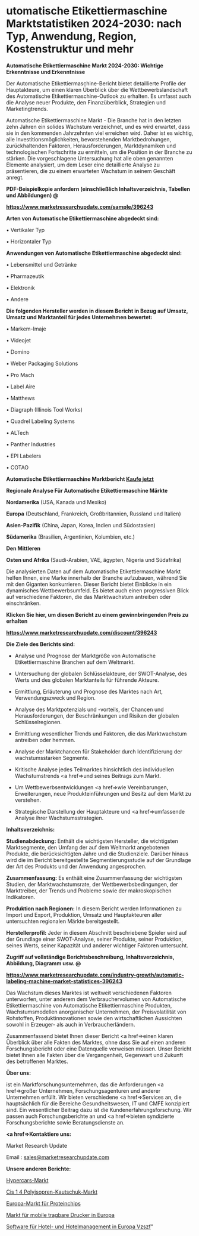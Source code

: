 # utomatische Etikettiermaschine Marktstatistiken 2024-2030: nach Typ, Anwendung, Region, Kostenstruktur und mehr

<strong>Automatische Etikettiermaschine Markt 2024-2030: Wichtige Erkenntnisse und Erkenntnisse</strong>

Der Automatische Etikettiermaschine-Bericht bietet detaillierte Profile der Hauptakteure, um einen klaren Überblick über die Wettbewerbslandschaft des Automatische Etikettiermaschine-Outlook zu erhalten. Es umfasst auch die Analyse neuer Produkte, den Finanzüberblick, Strategien und Marketingtrends.

Automatische Etikettiermaschine Markt - Die Branche hat in den letzten zehn Jahren ein solides Wachstum verzeichnet, und es wird erwartet, dass sie in den kommenden Jahrzehnten viel erreichen wird. Daher ist es wichtig, alle Investitionsmöglichkeiten, bevorstehenden Marktbedrohungen, zurückhaltenden Faktoren, Herausforderungen, Marktdynamiken und technologischen Fortschritte zu ermitteln, um die Position in der Branche zu stärken. Die vorgeschlagene Untersuchung hat alle oben genannten Elemente analysiert, um dem Leser eine detaillierte Analyse zu präsentieren, die zu einem erwarteten Wachstum in seinem Geschäft anregt.



<strong><b>PDF-Beispielkopie anfordern (einschließlich Inhaltsverzeichnis, Tabellen und Abbildungen) @ </b></strong>

<strong><a href=https://www.marketresearchupdate.com/sample/396243>

<strong>https://www.marketresearchupdate.com/sample/396243</u></a></strong></strong>



<strong>Arten von Automatische Etikettiermaschine abgedeckt sind:</strong>

• Vertikaler Typ

• Horizontaler Typ



<strong>Anwendungen von Automatische Etikettiermaschine abgedeckt sind:</strong>

• Lebensmittel und Getränke

• Pharmazeutik

• Elektronik

• Andere



<strong>Die folgenden Hersteller werden in diesem Bericht in Bezug auf Umsatz, Umsatz und Marktanteil für jedes Unternehmen bewertet:</strong>

• Markem-Imaje

• Videojet

• Domino

• Weber Packaging Solutions

• Pro Mach

• Label Aire

• Matthews

• Diagraph (Illinois Tool Works)

• Quadrel Labeling Systems

• ALTech

• Panther Industries

• EPI Labelers

• COTAO



<strong>Automatische Etikettiermaschine Marktbericht <a href=https://www.marketresearchupdate.com/buynow/396243>Kaufe jetzt</a></strong>



<strong>Regionale Analyse Für Automatische Etikettiermaschine Märkte</strong>



<strong>Nordamerika</strong> (USA, Kanada und Mexiko)



<strong>Europa</strong> (Deutschland, Frankreich, Großbritannien, Russland und Italien)



<strong>Asien-Pazifik</strong> (China, Japan, Korea, Indien und Südostasien)



<strong>Südamerika</strong> (Brasilien, Argentinien, Kolumbien, etc.)



<strong>Den Mittleren</strong> 

<strong>Osten und Afrika</strong> (Saudi-Arabien, VAE, ägypten, Nigeria und Südafrika)

Die analysierten Daten auf dem Automatische Etikettiermaschine Markt helfen Ihnen, eine Marke innerhalb der Branche aufzubauen, während Sie mit den Giganten konkurrieren. Dieser Bericht bietet Einblicke in ein dynamisches Wettbewerbsumfeld. Es bietet auch einen progressiven Blick auf verschiedene Faktoren, die das Marktwachstum antreiben oder einschränken.



<strong>Klicken Sie hier, um diesen Bericht zu einem gewinnbringenden Preis zu erhalten
</strong>

<strong><a href=https://www.marketresearchupdate.com/discount/396243>https://www.marketresearchupdate.com/discount/396243</b></u></strong></a>



<strong>Die Ziele des Berichts sind:</strong>

- Analyse und Prognose der Marktgröße von Automatische Etikettiermaschine Branchen auf dem Weltmarkt.

- Untersuchung der globalen Schlüsselakteure, der SWOT-Analyse, des Werts und des globalen Marktanteils für führende Akteure.

- Ermittlung, Erläuterung und Prognose des Marktes nach Art, Verwendungszweck und Region.

- Analyse des Marktpotenzials und -vorteils, der Chancen und Herausforderungen, der Beschränkungen und Risiken der globalen Schlüsselregionen.

- Ermittlung wesentlicher Trends und Faktoren, die das Marktwachstum antreiben oder hemmen.

- Analyse der Marktchancen für Stakeholder durch Identifizierung der wachstumsstarken Segmente.

- Kritische Analyse jedes Teilmarktes hinsichtlich des individuellen Wachstumstrends <a href=>und</a> seines Beitrags zum Markt.

- Um Wettbewerbsentwicklungen <a href=>wie</a> Vereinbarungen, Erweiterungen, neue Produkteinführungen und Besitz auf dem Markt zu verstehen.

- Strategische Darstellung der Hauptakteure und <a href=>umfas</a>sende Analyse ihrer Wachstumsstrategien.



<strong>Inhaltsverzeichnis:</strong>



<strong>Studienabdeckung:</strong> Enthält die wichtigsten Hersteller, die wichtigsten Marktsegmente, den Umfang der auf dem Weltmarkt angebotenen Produkte, die berücksichtigten Jahre und die Studienziele. Darüber hinaus wird die im Bericht bereitgestellte Segmentierungsstudie auf der Grundlage der Art des Produkts und der Anwendung angesprochen.



<strong>Zusammenfassung:</strong> Es enthält eine Zusammenfassung der wichtigsten Studien, der Marktwachstumsrate, der Wettbewerbsbedingungen, der Markttreiber, der Trends und Probleme sowie der makroskopischen Indikatoren.



<strong>Produktion nach Regionen:</strong> In diesem Bericht werden Informationen zu Import und Export, Produktion, Umsatz und Hauptakteuren aller untersuchten regionalen Märkte bereitgestellt.



<strong>Herstellerprofil:</strong> Jeder in diesem Abschnitt beschriebene Spieler wird auf der Grundlage einer SWOT-Analyse, seiner Produkte, seiner Produktion, seines Werts, seiner Kapazität und anderer wichtiger Faktoren untersucht.



<strong><b>Zugriff auf vollständige Berichtsbeschreibung, Inhaltsverzeichnis, Abbildung, Diagramm usw. @ </b></strong>

<strong><a href=https://www.marketresearchupdate.com/industry-growth/automatic-labeling-machine-market-statistices-396243>https://www.marketresearchupdate.com/industry-growth/automatic-labeling-machine-market-statistices-396243</a></strong>

Das Wachstum dieses Marktes ist weltweit verschiedenen Faktoren unterworfen, unter anderem dem Verbrauchervolumen von Automatische Etikettiermaschine von Automatische Etikettiermaschine Produkten, Wachstumsmodellen anorganischer Unternehmen, der Preisvolatilität von Rohstoffen, Produktinnovationen sowie den wirtschaftlichen Aussichten sowohl in Erzeuger- als auch in Verbraucherländern.

Zusammenfassend bietet Ihnen dieser Bericht <a href=>einen</a> klaren Überblick über alle Fakten des Marktes, ohne dass Sie auf einen anderen Forschungsbericht oder eine Datenquelle verweisen müssen. Unser Bericht bietet Ihnen alle Fakten über die Vergangenheit, Gegenwart und Zukunft des betroffenen Marktes.



<strong>Über uns:</strong>

 ist ein Marktforschungsunternehmen, das die Anforderungen <a href=>großer</a> Unternehmen, Forschungsagenturen und anderer Unternehmen erfüllt. Wir bieten verschiedene <a href=>Services</a> an, die hauptsächlich für die Bereiche Gesundheitswesen, IT und CMFE konzipiert sind. Ein wesentlicher Beitrag dazu ist die Kundenerfahrungsforschung. Wir passen auch Forschungsberichte an und <a href=>bieten</a> syndizierte Forschungsberichte sowie Beratungsdienste an.



<strong><a href=>Kontaktiere uns:</a></strong>

Market Research Update

Email : sales@marketresearchupdate.com



<strong>Unsere anderen Berichte:</strong>

<a href=https://www.linkedin.com/pulse/hypercars-market-growth-possibilities-analysis>Hypercars-Markt</a>

<a href=https://www.linkedin.com/pulse/cis-1-4-polyisoprene-rubber-market-size-industry>Cis 1 4 Polyisopren-Kautschuk-Markt</a>

<a href=https://www.linkedin.com/pulse/europe-protein-chip-market-size-trends-consumption>Europa-Markt für Proteinchips</a>

<a href=https://www.linkedin.com/pulse/europe-mobile-portable-printers-market>Markt für mobile tragbare Drucker in Europa</a>

<a href=https://www.linkedin.com/pulse/europe-hotel-hospitality-management-software-vzszf/>Software für Hotel- und Hotelmanagement in Europa Vzszf</a>"
